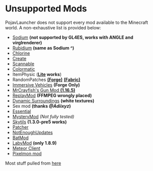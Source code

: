 # Unsupported Mods
PojavLauncher does not support every mod available to the Minecraft world. A non-exhaustive list is provided below:

- [Sodium](https://www.curseforge.com/minecraft/mc-mods/sodium) **(not supported by GL4ES, works with ANGLE and virglrenderer)**
- [Rubidium](https://www.curseforge.com/minecraft/mc-mods/rubidium/files) **(same as Sodium ^)**
- [Chlorine](https://www.curseforge.com/minecraft/mc-mods/chlorine) 
- [Create](https://www.curseforge.com/minecraft/mc-mods/create)
- [Scannable](https://www.curseforge.com/minecraft/mc-mods/scannable)
- [Colormatic](https://www.curseforge.com/minecraft/mc-mods/colormatic)
- ItemPhysic (**[Lite](https://www.curseforge.com/minecraft/mc-mods/itemphysic-lite) works**)
- RandomPatches [**(Forge)**](https://www.curseforge.com/minecraft/mc-mods/randompatches-forge) [**(Fabric)**](https://www.curseforge.com/minecraft/mc-mods/randompatches-fabric)
- [Immersive Vehicles](https://www.curseforge.com/minecraft/mc-mods/minecraft-transport-simulator) **(Forge Only)**
- [MrCrayfish's Gun Mod **(1.16.5)**](https://www.curseforge.com/minecraft/mc-mods/mrcrayfishs-gun-mod)
- [ReplayMod](https://www.replaymod.com/) **(FFMPEG wrongly placed)**
- [Dynamic Surroundings](https://www.curseforge.com/minecraft/mc-mods/dynamic-surroundings) **(white textures)**
- Sex mod **(thanks *@Adiixyz*)**
- [Essential](https://essential.gg/)
- [MysteryMod](https://mysterymod.net/) *(Not fully tested)*
- [Skytils](https://github.com/Skytils/SkytilsMod) **(1.3.0-pre5 works)**
- [Patcher](https://github.com/Sk1erLLC/Patcher)
- [NotEnoughUpdates](https://github.com/Moulberry/NotEnoughUpdates/)
- [BatMod](https://batmod.com/)
- [LabyMod](https://www.labymod.net/en) **(only 1.8.9)**
- [Meteor Client](https://meteorclient.com/)
- [Pixelmon mod](https://www.curseforge.com/minecraft/mc-mods/pixelmon)

Most stuff pulled from [here](https://github.com/PojavLauncherTeam/PojavLauncher/issues/1948)
